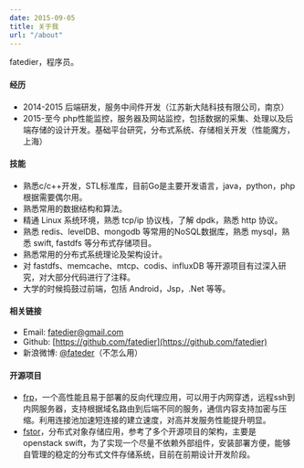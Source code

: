 ```yaml
---
date: 2015-09-05
title: 关于我
url: "/about"
---
```


fatedier，程序员。

<!--more-->

#### 经历

* 2014-2015 后端研发，服务中间件开发（江苏新大陆科技有限公司，南京）
* 2015-至今 php性能监控，服务器及网站监控，包括数据的采集、处理以及后端存储的设计开发。基础平台研究，分布式系统、存储相关开发（性能魔方，上海）

#### 技能

* 熟悉c/c++开发，STL标准库，目前Go是主要开发语言，java，python，php 根据需要偶尔用。
* 熟悉常用的数据结构和算法。
* 精通 Linux 系统环境，熟悉 tcp/ip 协议栈，了解 dpdk，熟悉 http 协议。
* 熟悉 redis、levelDB、mongodb 等常用的NoSQL数据库，熟悉 mysql，熟悉 swift, fastdfs 等分布式存储项目。
* 熟悉常用的分布式系统理论及架构设计。
* 对 fastdfs、memcache、mtcp、codis、influxDB 等开源项目有过深入研究，对大部分代码进行了注释。
* 大学的时候捣鼓过前端，包括 Android，Jsp，.Net 等等。

#### 相关链接

* Email: fatedier@gmail.com
* Github: [https://github.com/fatedier](https://github.com/fatedier)
* 新浪微博: [@fateder](http://weibo.com/fatedier)（不怎么用）

#### 开源项目

* [frp](https://github.com/fatedier/frp)，一个高性能且易于部署的反向代理应用，可以用于内网穿透，远程ssh到内网服务器，支持根据域名路由到后端不同的服务，通信内容支持加密与压缩。利用连接池加速短连接的建立速度，对高并发服务性能提升明显。
* [fstor](https://github.com/fateder/fstor)，分布式对象存储应用，参考了多个开源项目的架构，主要是 openstack swift，为了实现一个尽量不依赖外部组件，安装部署方便，能够自管理的稳定的分布式文件存储系统，目前在前期设计开发阶段。
